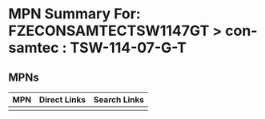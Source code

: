 



# MPN Summary For: FZECONSAMTECTSW1147GT > con-samtec : TSW-114-07-G-T

## MPNs
  

|MPN|Direct Links|Search Links|
| :--- | :--- | :--- |
||||
